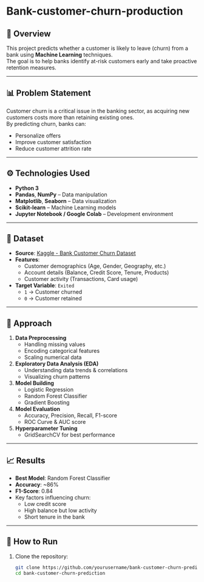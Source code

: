 # Bank-customer-churn-production


## 📌 Overview
This project predicts whether a customer is likely to leave (churn) from a bank using **Machine Learning** techniques.  
The goal is to help banks identify at-risk customers early and take proactive retention measures.

---

## 📊 Problem Statement
Customer churn is a critical issue in the banking sector, as acquiring new customers costs more than retaining existing ones.  
By predicting churn, banks can:
- Personalize offers
- Improve customer satisfaction
- Reduce customer attrition rate

---

## ⚙️ Technologies Used
- **Python 3**
- **Pandas**, **NumPy** – Data manipulation
- **Matplotlib**, **Seaborn** – Data visualization
- **Scikit-learn** – Machine Learning models
- **Jupyter Notebook / Google Colab** – Development environment

---

## 📂 Dataset
- **Source**: [Kaggle - Bank Customer Churn Dataset](https://www.kaggle.com/)
- **Features**:
  - Customer demographics (Age, Gender, Geography, etc.)
  - Account details (Balance, Credit Score, Tenure, Products)
  - Customer activity (Transactions, Card usage)
- **Target Variable**: `Exited`  
  - `1` → Customer churned  
  - `0` → Customer retained

---

## 🧠 Approach
1. **Data Preprocessing**
   - Handling missing values
   - Encoding categorical features
   - Scaling numerical data
2. **Exploratory Data Analysis (EDA)**
   - Understanding data trends & correlations
   - Visualizing churn patterns
3. **Model Building**
   - Logistic Regression
   - Random Forest Classifier
   - Gradient Boosting
4. **Model Evaluation**
   - Accuracy, Precision, Recall, F1-score
   - ROC Curve & AUC score
5. **Hyperparameter Tuning**
   - GridSearchCV for best performance

---

## 📈 Results
- **Best Model**: Random Forest Classifier
- **Accuracy**: ~86%
- **F1-Score**: 0.84
- Key factors influencing churn:
  - Low credit score
  - High balance but low activity
  - Short tenure in the bank

---

## 🚀 How to Run
1. Clone the repository:
   ```bash
   git clone https://github.com/yourusername/bank-customer-churn-prediction.git
   cd bank-customer-churn-prediction
